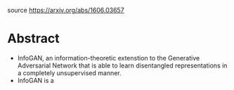 source https://arxiv.org/abs/1606.03657

# Abstract
- InfoGAN, an information-theoretic extenstion to the Generative Adversarial Network that is able to learn disentangled representations in a completely unsupervised manner. 
- InfoGAN is a 
